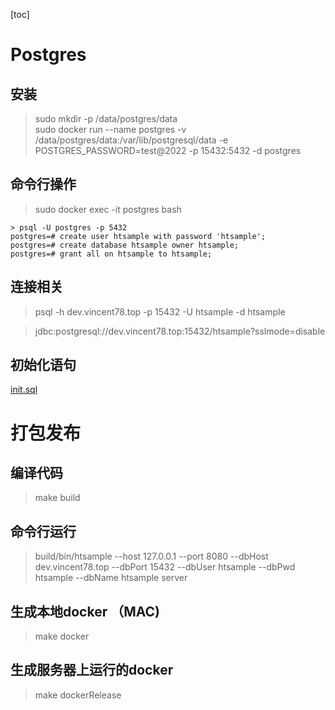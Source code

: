[toc]


# Postgres

## 安装
> sudo mkdir -p /data/postgres/data  
> sudo docker run --name postgres -v /data/postgres/data:/var/lib/postgresql/data -e POSTGRES_PASSWORD=test@2022 -p 15432:5432 -d postgres

## 命令行操作
> sudo docker exec -it postgres bash
```
> psql -U postgres -p 5432
postgres=# create user htsample with password 'htsample';
postgres=# create database htsample owner htsample;
postgres=# grant all on htsample to htsample;
```

## 连接相关

> psql -h dev.vincent78.top -p 15432 -U htsample -d htsample

> jdbc:postgresql://dev.vincent78.top:15432/htsample?sslmode=disable

## 初始化语句
[init.sql](doc/db/init.sql)


# 打包发布
## 编译代码
> make build

## 命令行运行
> build/bin/htsample --host 127.0.0.1 --port 8080 --dbHost dev.vincent78.top --dbPort 15432 --dbUser htsample --dbPwd htsample --dbName htsample server


## 生成本地docker （MAC)
> make docker


## 生成服务器上运行的docker
> make dockerRelease

